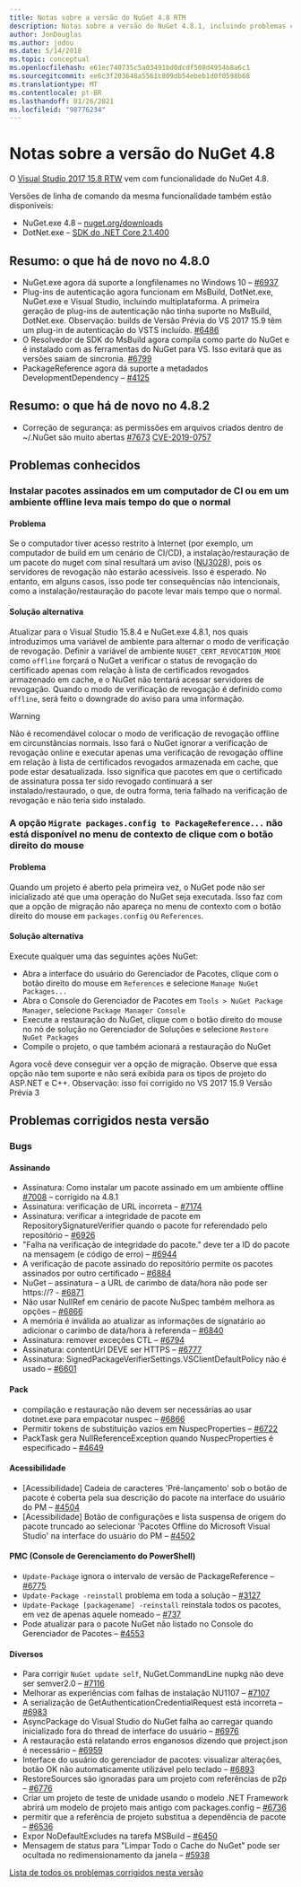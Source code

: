 ```yaml
---
title: Notas sobre a versão do NuGet 4.8 RTM
description: Notas sobre a versão do NuGet 4.8.1, incluindo problemas conhecidos, correções de bugs, funcionalidades adicionadas e DCRs.
author: JonDouglas
ms.author: jodou
ms.date: 5/14/2018
ms.topic: conceptual
ms.openlocfilehash: e61ec740735c5a03491bd0dcdf508d4954b8a6c1
ms.sourcegitcommit: ee6c3f203648a5561c809db54ebeb1d0f0598b68
ms.translationtype: MT
ms.contentlocale: pt-BR
ms.lasthandoff: 01/26/2021
ms.locfileid: "98776234"
---
```

# <a name="nuget-48-release-notes"></a>Notas sobre a versão do NuGet 4.8

O [Visual Studio 2017 15.8 RTW](https://www.visualstudio.com/news/releasenotes/vs2017-relnotes) vem com funcionalidade do NuGet 4.8.


Versões de linha de comando da mesma funcionalidade também estão disponíveis:
* NuGet.exe 4.8 – [nuget.org/downloads](https://nuget.org/downloads)
* DotNet.exe – [SDK do .NET Core 2.1.400](https://www.microsoft.com/net/download/visual-studio-sdks)


## <a name="summary-whats-new-in-480"></a>Resumo: o que há de novo no 4.8.0
* NuGet.exe agora dá suporte a longfilenames no Windows 10 – [#6937](https://github.com/NuGet/Home/issues/6937)
* Plug-ins de autenticação agora funcionam em MsBuild, DotNet.exe, NuGet.exe e Visual Studio, incluindo multiplataforma. A primeira geração de plug-ins de autenticação não tinha suporte no MsBuild, DotNet.exe. Observação: builds de Versão Prévia do VS 2017 15.9 têm um plug-in de autenticação do VSTS incluído. [#6486](https://github.com/NuGet/Home/issues/6486)
* O Resolvedor de SDK do MsBuild agora compila como parte do NuGet e é instalado com as ferramentas do NuGet para VS. Isso evitará que as versões saiam de sincronia. [#6799](https://github.com/NuGet/Home/issues/6799)
* PackageReference agora dá suporte a metadados DevelopmentDependency – [#4125](https://github.com/NuGet/Home/issues/4125)

## <a name="summary-whats-new-in-482"></a>Resumo: o que há de novo no 4.8.2

* Correção de segurança: as permissões em arquivos criados dentro de ~/.NuGet são muito abertas [#7673](https://github.com/NuGet/Home/issues/7673) [CVE-2019-0757](https://portal.msrc.microsoft.com/en-us/security-guidance/advisory/CVE-2019-0757)

## <a name="known-issues"></a>Problemas conhecidos
### <a name="installing-signed-packages-on-a-ci-machine-or-in-an-offline-environment-takes-longer-than-usual"></a>Instalar pacotes assinados em um computador de CI ou em um ambiente offline leva mais tempo do que o normal

#### <a name="issue"></a>Problema
Se o computador tiver acesso restrito à Internet (por exemplo, um computador de build em um cenário de CI/CD), a instalação/restauração de um pacote do nuget com sinal resultará um aviso ([NU3028](../reference/errors-and-warnings/nu3028.md)), pois os servidores de revogação não estarão acessíveis. Isso é esperado. No entanto, em alguns casos, isso pode ter consequências não intencionais, como a instalação/restauração do pacote levar mais tempo que o normal.

#### <a name="workaround"></a>Solução alternativa
Atualizar para o Visual Studio 15.8.4 e NuGet.exe 4.8.1, nos quais introduzimos uma variável de ambiente para alternar o modo de verificação de revogação.
Definir a variável de ambiente `NUGET_CERT_REVOCATION_MODE` como `offline` forçará o NuGet a verificar o status de revogação do certificado apenas com relação à lista de certificados revogados armazenado em cache, e o NuGet não tentará acessar servidores de revogação. Quando o modo de verificação de revogação é definido como `offline`, será feito o downgrade do aviso para uma informação.

> [!Warning]
> Não é recomendável colocar o modo de verificação de revogação offline em circunstâncias normais. Isso fará o NuGet ignorar a verificação de revogação online e executar apenas uma verificação de revogação offline em relação à lista de certificados revogados armazenada em cache, que pode estar desatualizada. Isso significa que pacotes em que o certificado de assinatura possa ter sido revogado continuará a ser instalado/restaurado, o que, de outra forma, teria falhado na verificação de revogação e não teria sido instalado.

### <a name="the-migrate-packagesconfig-to-packagereference-option-is-not-available-in-the-right-click-context-menu"></a>A opção `Migrate packages.config to PackageReference...` não está disponível no menu de contexto de clique com o botão direito do mouse

#### <a name="issue"></a>Problema

Quando um projeto é aberto pela primeira vez, o NuGet pode não ser inicializado até que uma operação do NuGet seja executada. Isso faz com que a opção de migração não apareça no menu de contexto com o botão direito do mouse em `packages.config` ou `References`.

#### <a name="workaround"></a>Solução alternativa

Execute qualquer uma das seguintes ações NuGet:
* Abra a interface do usuário do Gerenciador de Pacotes, clique com o botão direito do mouse em `References` e selecione `Manage NuGet Packages...`
* Abra o Console do Gerenciador de Pacotes em `Tools > NuGet Package Manager`, selecione `Package Manager Console`
* Execute a restauração do NuGet, clique com o botão direito do mouse no nó de solução no Gerenciador de Soluções e selecione `Restore NuGet Packages`
* Compile o projeto, o que também acionará a restauração do NuGet

Agora você deve conseguir ver a opção de migração. Observe que essa opção não tem suporte e não será exibida para os tipos de projeto do ASP.NET e C++.
Observação: isso foi corrigido no VS 2017 15.9 Versão Prévia 3

## <a name="issues-fixed-in-this-release"></a>Problemas corrigidos nesta versão

### <a name="bugs"></a>Bugs
#### <a name="signing"></a>Assinando
* Assinatura: Como instalar um pacote assinado em um ambiente offline [#7008](https://github.com/NuGet/Home/issues/7008) – corrigido na 4.8.1
* Assinatura: verificação de URL incorreta – [#7174](https://github.com/NuGet/Home/issues/7174)
* Assinatura: verificar a integridade de pacote em RepositorySignatureVerifier quando o pacote for referendado pelo repositório – [#6926](https://github.com/NuGet/Home/issues/6926)
* "Falha na verificação de integridade do pacote." deve ter a ID do pacote na mensagem (e código de erro) – [#6944](https://github.com/NuGet/Home/issues/6944)
* A verificação de pacote assinado do repositório permite os pacotes assinados por outro certificado – [#6884](https://github.com/NuGet/Home/issues/6884)
* NuGet – assinatura – a URL de carimbo de data/hora não pode ser https://? - [#6871](https://github.com/NuGet/Home/issues/6871)
* Não usar NullRef em cenário de pacote NuSpec também melhora as opções – [#6866](https://github.com/NuGet/Home/issues/6866)
* A memória é inválida ao atualizar as informações de signatário ao adicionar o carimbo de data/hora à referenda – [#6840](https://github.com/NuGet/Home/issues/6840)
* Assinatura: remover exceções CTL – [#6794](https://github.com/NuGet/Home/issues/6794)
* Assinatura: contentUrl DEVE ser HTTPS – [#6777](https://github.com/NuGet/Home/issues/6777)
* Assinatura: SignedPackageVerifierSettings.VSClientDefaultPolicy não é usado – [#6601](https://github.com/NuGet/Home/issues/6601)


#### <a name="pack"></a>Pack
* compilação e restauração não devem ser necessárias ao usar dotnet.exe para empacotar nuspec – [#6866](https://github.com/NuGet/Home/issues/6866)
* Permitir tokens de substituição vazios em NuspecProperties – [#6722](https://github.com/NuGet/Home/issues/6722)
* PackTask gera NullReferenceException quando NuspecProperties é especificado – [#4649](https://github.com/NuGet/Home/issues/4649)

#### <a name="accessibility"></a>Acessibilidade
* [Acessibilidade] Cadeia de caracteres 'Pré-lançamento' sob o botão de pacote é coberta pela sua descrição do pacote na interface do usuário do PM – [#4504](https://github.com/NuGet/Home/issues/4504)
* [Acessibilidade] Botão de configurações e lista suspensa de origem do pacote truncado ao selecionar 'Pacotes Offline do Microsoft Visual Studio' na interface do usuário do PM – [#4502](https://github.com/NuGet/Home/issues/4502)

#### <a name="powershell-management-console-pmc"></a>PMC (Console de Gerenciamento do PowerShell)
* `Update-Package` ignora o intervalo de versão de PackageReference – [#6775](https://github.com/NuGet/Home/issues/6775)
* `Update-Package -reinstall` problema em toda a solução – [#3127](https://github.com/NuGet/Home/issues/3127)
* `Update-Package [packagename] -reinstall` reinstala todos os pacotes, em vez de apenas aquele nomeado – [#737](https://github.com/NuGet/Home/issues/737)
* Pode atualizar para o pacote NuGet não listado no Console do Gerenciador de Pacotes – [#4553](https://github.com/NuGet/Home/issues/4553)

#### <a name="misc"></a>Diversos
* Para corrigir `NuGet update self`, NuGet.CommandLine nupkg não deve ser semver2.0 – [#7116](https://github.com/NuGet/Home/issues/7116)
* Melhorar as experiências com falhas de instalação NU1107 – [#7107](https://github.com/NuGet/Home/issues/7107)
* A serialização de GetAuthenticationCredentialRequest está incorreta – [#6983](https://github.com/NuGet/Home/issues/6983)
* AsyncPackage do Visual Studio do NuGet falha ao carregar quando inicializado fora do thread de interface do usuário – [#6976](https://github.com/NuGet/Home/issues/6976)
* A restauração está relatando erros enganosos dizendo que project.json é necessário – [#6959](https://github.com/NuGet/Home/issues/6959)
* Interface do usuário do gerenciador de pacotes: visualizar alterações, botão OK não automaticamente utilizável pelo teclado – [#6893](https://github.com/NuGet/Home/issues/6893)
* RestoreSources são ignoradas para um projeto com referências de p2p – [#6776](https://github.com/NuGet/Home/issues/6776)
* Criar um projeto de teste de unidade usando o modelo .NET Framework abrirá um modelo de projeto mais antigo com packages.config – [#6736](https://github.com/NuGet/Home/issues/6736)
* permitir que a referência de projeto substitua a dependência de pacote – [#6536](https://github.com/NuGet/Home/issues/6536)
* Expor NoDefaultExcludes na tarefa MSBuild – [#6450](https://github.com/NuGet/Home/issues/6450)
* Mensagem de status para "Limpar Todo o Cache do NuGet" pode ser ocultada no redimensionamento da janela – [#5938](https://github.com/NuGet/Home/issues/5938)


[Lista de todos os problemas corrigidos nesta versão](https://github.com/NuGet/Home/issues?q=is%3Aissue+is%3Aclosed+milestone%3A%224.8")
